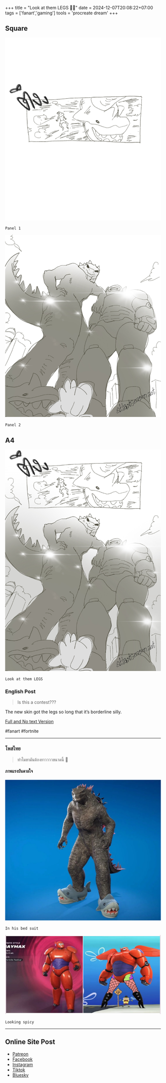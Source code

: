 +++
title = "Look at them LEGS 🦵✨"
date = 2024-12-07T20:08:22+07:00
tags = ['fanart','gaming']
tools = 'procreate dream'
+++


## Square

![comic art, 2024, fanart, Look at them LEGS, Panel 1, Two characters, Giant foot nearly stepped on a Green Dragon](Giant_Gz_And_Bm-sq_pn-1.jpeg)

	Panel 1

![comic art, 2024, fanart, Look at them LEGS, Panel 2, Two characters, Giant Lizard and Giant Robot, got a long legs and a Green Dragon looking up to them from the ground](Giant_Gz_And_Bm-sq_pn-2.jpeg)

	Panel 2

## A4

![comic art, 2024, fanart, Look at them LEGS, Two characters, Giant Lizard and Giant Robot, got a long legs nearly stepped on a Green Dragon](Giant_Gz_And_Bm_publish.jpeg)

	Look at them LEGS

### English Post

> Is this a contest???

The new skin got the legs so long that it’s borderline silly.

[Full and No text Version](https://www.patreon.com/posts/full-look-at-117262405?utm_medium=clipboard_copy&utm_source=copyLink&utm_campaign=postshare_creator&utm_content=join_link)

#fanart #fortnite

---

### โพสไทย

> ทำไมขามันต้องยาววววขนาดนี้ 🤣

#### ภาพแรงบันดาลใจ

![screenshot of godzilla skin wearing a shark slippers in fortnite game](in-game-look-of-the-fortnite-godzilla-skin-v0-idp6vjaow54e1.jpeg)

	In his bed suit

![screenshot of baymax skin from fortnite and another spongebob version that has his fishnet legs](Screenshot_2567-12-03_at_11.00.57.jpeg)

	Looking spicy

---

## Online Site Post

- [Patreon](https://www.patreon.com/posts/look-at-them-117263081?utm_medium=clipboard_copy&utm_source=copyLink&utm_campaign=postshare_creator&utm_content=join_link)
- [Facebook](https://www.facebook.com/photo.php?fbid=122130799112452244&set=pb.61563567321087.-2207520000&type=3)
- [Instagram](https://www.instagram.com/p/DDQnCr4zCJ6/?img_index=1)
- [Tiktok](https://www.tiktok.com/@atlastseason.art/photo/7445486370920893703)
- [Bluesky](https://bsky.app/profile/atlastseason.art/post/3lcokzg52vc2q)
